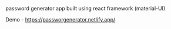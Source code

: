 password generator app built using react framework (material-UI)

Demo - https://passworgenerator.netlify.app/
